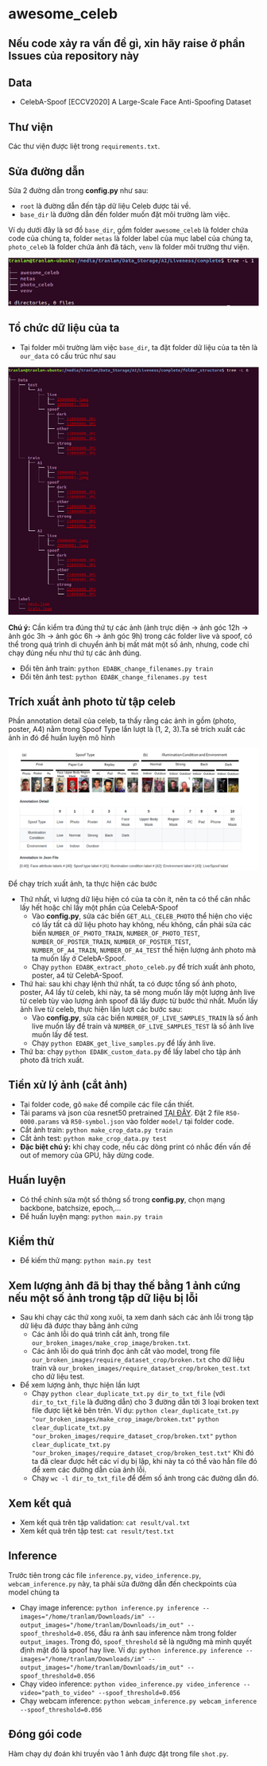 # awesome_celeb

## Nếu code xảy ra vấn đề gì, xin hãy raise ở phần Issues của repository này

## Data
- CelebA-Spoof [ECCV2020] A Large-Scale Face Anti-Spoofing Dataset

## Thư viện
Các thư viện được liệt trong `requirements.txt`.

## Sửa đường dẫn
Sửa 2 đường dẫn trong **config.py** như sau:
- `root` là đường dẫn đến tập dữ liệu Celeb được tải về.
- `base_dir` là đường dẫn đến folder muốn đặt môi trường làm việc.

Ví dụ dưới đây là sơ đồ `base_dir`, gồm folder `awesome_celeb` là folder chứa code của chúng ta, folder `metas` là folder label của mục label của chúng ta, `photo_celeb` là folder chứa ảnh đã tách, `venv` là folder môi trường thư viện.

![directory detail](readme_images/dir.png)

## Tổ chức dữ liệu của ta
- Tại folder môi trường làm việc `base_dir`, ta đặt folder dữ liệu của ta tên là `our_data` có cấu trúc như sau

![our data](readme_images/our_data_new.png)

**Chú ý:** Cần kiểm tra đúng thứ tự các ảnh (ảnh trực diện -> ảnh góc 12h -> ảnh góc 3h -> ảnh góc 6h -> ảnh góc 9h) trong các folder live và spoof, có thể trong quá trình di chuyển ảnh bị mất mát một số ảnh, nhưng, code chỉ chạy đúng nếu như thứ tự các ảnh đúng.
- Đổi tên ảnh train: `python EDABK_change_filenames.py train`
- Đổi tên ảnh test: `python EDABK_change_filenames.py test`

## Trích xuất ảnh photo từ tập celeb
Phần annotation detail của celeb, ta thấy rằng các ảnh in gồm (photo, poster, A4) nằm trong Spoof Type lần lượt là (1, 2, 3).Ta sẽ trích xuất các ảnh in đó để huấn luyện mô hình

![annotation detail](readme_images/annotation.png)

Để chạy trích xuất ảnh, ta thực hiện các bước
- Thứ nhất, vì lượng dữ liệu hiện có của ta còn ít, nên ta có thể cân nhắc lấy hết hoặc chỉ lấy một phần của CelebA-Spoof
    - Vào **config.py**, sửa các biến `GET_ALL_CELEB_PHOTO` thể hiện cho việc có lấy tất cả dữ liệu photo hay không, nếu không, cần phải sửa các biến `NUMBER_OF_PHOTO_TRAIN`, `NUMBER_OF_PHOTO_TEST`, `NUMBER_OF_POSTER_TRAIN`, `NUMBER_OF_POSTER_TEST`, `NUMBER_OF_A4_TRAIN`, `NUMBER_OF_A4_TEST` thể hiện lượng ảnh photo mà ta muốn lấy ở CelebA-Spoof.
    - Chạy `python EDABK_extract_photo_celeb.py` để trích xuất ảnh photo, poster, a4 từ CelebA-Spoof.
- Thứ hai: sau khi chạy lệnh thứ nhất, ta có được tổng số ảnh photo, poster, A4 lấy từ celeb, khi này, ta sẽ mong muốn lấy một lượng ảnh live từ celeb tùy vào lượng ảnh spoof đã lấy được từ bước thứ nhất. Muốn lấy ảnh live từ celeb, thực hiện lần lượt các bước sau:
    - Vào **config.py**, sửa các biến `NUMBER_OF_LIVE_SAMPLES_TRAIN` là số ảnh live muốn lấy để train và `NUMBER_OF_LIVE_SAMPLES_TEST` là số ảnh live muốn lấy để test.
    - Chạy `python EDABK_get_live_samples.py` để lấy ảnh live.  
- Thứ ba: chạy `python EDABK_custom_data.py` để lấy label cho tập ảnh photo đã trích xuất.

## Tiền xử lý ảnh (cắt ảnh)
- Tại folder code, gõ `make` để compile các file cần thiết.
- Tải params và json của resnet50 pretrained [TẠI ĐÂY](https://www.dropbox.com/s/53ftnlarhyrpkg2/retinaface-R50.zip?dl=0). Đặt 2 file `R50-0000.params` và `R50-symbol.json` vào folder `model/` tại folder code.
- Cắt ảnh train: `python make_crop_data.py train`
- Cắt ảnh test: `python make_crop_data.py test`
- **Đặc biệt chú ý:** khi chạy code, nếu các dòng print có nhắc đến vấn đề out of memory của GPU, hãy dừng code.

## Huấn luyện
- Có thể chỉnh sửa một số thông số trong **config.py**, chọn mạng backbone, batchsize, epoch,...
- Để huấn luyện mạng: `python main.py train`

## Kiểm thử
- Để kiếm thử mạng: `python main.py test`

## Xem lượng ảnh đã bị thay thế bằng 1 ảnh cứng nếu một số ảnh trong tập dữ liệu bị lỗi
- Sau khi chạy các thứ xong xuôi, ta xem danh sách các ảnh lỗi trong tập dữ liệu đã được thay bằng ảnh cứng
    - Các ảnh lỗi do quá trình cắt ảnh, trong file `our_broken_images/make_crop_image/broken.txt`.
    - Các ảnh lỗi do quá trình đọc ảnh cắt vào model, trong file `our_broken_images/require_dataset_crop/broken.txt` cho dữ liệu train và `our_broken_images/require_dataset_crop/broken_test.txt` cho dữ liệu test.
- Để xem lượng ảnh, thực hiện lần lượt
    - Chạy `python clear_duplicate_txt.py dir_to_txt_file` (với `dir_to_txt_file` là đường dẫn) cho 3 đường dẫn tới 3 loại broken text file được liệt kê bên trên. Ví dụ:
        `python clear_duplicate_txt.py "our_broken_images/make_crop_image/broken.txt"`
        `python clear_duplicate_txt.py "our_broken_images/require_dataset_crop/broken.txt"`
        `python clear_duplicate_txt.py "our_broken_images/require_dataset_crop/broken_test.txt"`
    Khi đó ta đã clear được hết các ví dụ bị lặp, khi này ta có thể vào hẳn file đó để xem các đường dẫn của ảnh lỗi.
    - Chạy `wc -l dir_to_txt_file` để đếm số ảnh trong các đường dẫn đó.

## Xem kết quả
- Xem kết quả trên tập validation: `cat result/val.txt`
- Xem kết quả trên tập test: `cat result/test.txt`

## Inference
Trước tiên trong các file `inference.py`, `video_inference.py`, `webcam_inference.py` này, ta phải sửa đường dẫn đến checkpoints của model chúng ta
- Chạy image inference: `python inference.py inference --images="/home/tranlam/Downloads/im" --output_images="/home/tranlam/Downloads/im_out" --spoof_threshold=0.056`, đầu ra ảnh sau inference nằm trong folder `output_images`. Trong đó, `spoof_threshold` sẽ là ngưỡng mà mình quyết định mặt đó là spoof hay live. Ví dụ: `python inference.py inference --images="/home/tranlam/Downloads/im" --output_images="/home/tranlam/Downloads/im_out" --spoof_threshold=0.056`
- Chạy video inference: `python video_inference.py video_inference --video="path_to_video" --spoof_threshold=0.056`
- Chạy webcam inference: `python webcam_inference.py webcam_inference --spoof_threshold=0.056`

## Đóng gói code
Hàm chạy dự đoán khi truyền vào 1 ảnh được đặt trong file `shot.py`.